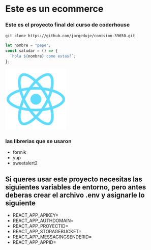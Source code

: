 # Este es un ecommerce

### Este es el proyecto final del curso de coderhouse

```
git clone https://github.com/jorgeduje/comision-39650.git
```

```javascript
let nombre = "pepe";
const saludar = () => {
  `hola ${nombre} como estas?`;
};
```

!["esta es la imagen de react"](/public/logo192.png)

### las librerias que se usaron

- formik
- yup
- sweetalert2

## Si queres usar este proyecto necesitas las siguientes variables de entorno, pero antes deberas crear el archivo .env y asignarle lo siguiente

- REACT_APP_APIKEY=
- REACT_APP_AUTHDOMAIN=
- REACT_APP_PROYECTID=
- REACT_APP_STORAGEBUCKET=
- REACT_APP_MESSAGINGSENDERID=
- REACT_APP_APPID=
